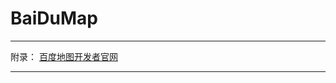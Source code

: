 # BaiDuMap



























---
附录：
[百度地图开发者官网](http://developer.baidu.com/map/index.php?title=%E9%A6%96%E9%A1%B5)

----